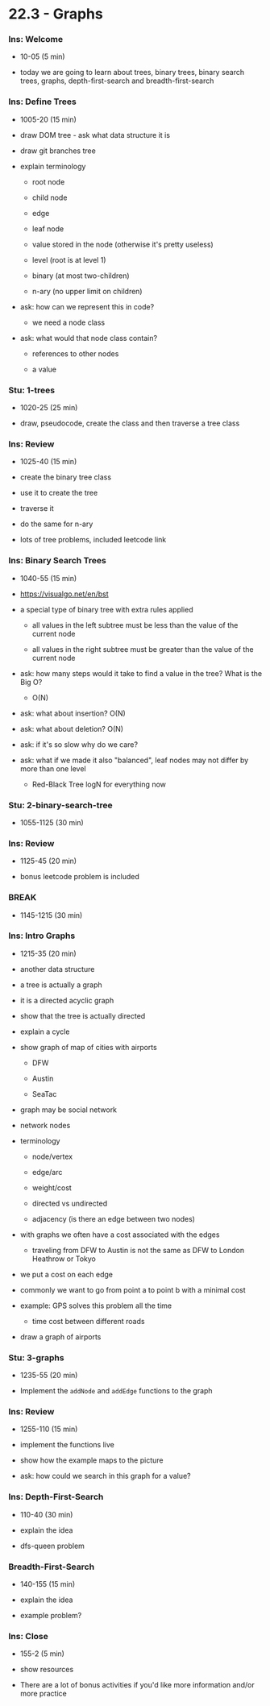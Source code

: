 # 22.3 - Graphs

### Ins: Welcome

- 10-05 (5 min)

- today we are going to learn about trees, binary trees, binary search trees, graphs, depth-first-search and breadth-first-search

### Ins: Define Trees

- 1005-20 (15 min)

- draw DOM tree - ask what data structure it is

- draw git branches tree

- explain terminology

  - root node

  - child node

  - edge

  - leaf node

  - value stored in the node (otherwise it's pretty useless)

  - level (root is at level 1)

  - binary (at most two-children)

  - n-ary (no upper limit on children)

- ask: how can we represent this in code?

  - we need a node class

- ask: what would that node class contain?

  - references to other nodes

  - a value

### Stu: 1-trees

- 1020-25 (25 min)

- draw, pseudocode, create the class and then traverse a tree class

### Ins: Review

- 1025-40 (15 min)

- create the binary tree class

- use it to create the tree

- traverse it

- do the same for n-ary

- lots of tree problems, included leetcode link

### Ins: Binary Search Trees

- 1040-55 (15 min)

- https://visualgo.net/en/bst

- a special type of binary tree with extra rules applied

  - all values in the left subtree must be less than the value of the current node

  - all values in the right subtree must be greater than the value of the current node

- ask: how many steps would it take to find a value in the tree? What is the Big O?

  - O(N)

- ask: what about insertion? O(N)

- ask: what about deletion? O(N)

- ask: if it's so slow why do we care?

- ask: what if we made it also "balanced", leaf nodes may not differ by more than one level

  - Red-Black Tree logN for everything now

### Stu: 2-binary-search-tree

- 1055-1125 (30 min)

### Ins: Review

- 1125-45 (20 min)

- bonus leetcode problem is included

### BREAK

- 1145-1215 (30 min)

### Ins: Intro Graphs

- 1215-35 (20 min)

- another data structure

- a tree is actually a graph

- it is a directed acyclic graph

- show that the tree is actually directed

- explain a cycle

- show graph of map of cities with airports

  - DFW

  - Austin

  - SeaTac

- graph may be social network

- network nodes

- terminology

  - node/vertex

  - edge/arc

  - weight/cost

  - directed vs undirected

  - adjacency (is there an edge between two nodes)

- with graphs we often have a cost associated with the edges

  - traveling from DFW to Austin is not the same as DFW to London Heathrow or Tokyo

- we put a cost on each edge

- commonly we want to go from point a to point b with a minimal cost

- example: GPS solves this problem all the time

  - time cost between different roads

- draw a graph of airports

### Stu: 3-graphs

- 1235-55 (20 min)

- Implement the `addNode` and `addEdge` functions to the graph

### Ins: Review

- 1255-110 (15 min)

- implement the functions live

- show how the example maps to the picture

- ask: how could we search in this graph for a value?

### Ins: Depth-First-Search

- 110-40 (30 min)

- explain the idea

- dfs-queen problem

### Breadth-First-Search

- 140-155 (15 min)

- explain the idea

- example problem?

### Ins: Close

- 155-2 (5 min)

- show resources

- There are a lot of bonus activities if you'd like more information and/or more practice
